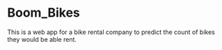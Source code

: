 # Boom_Bikes

This is a web app for a bike rental company to predict the count of bikes they would be able rent.
